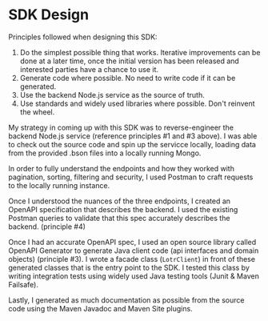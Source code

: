 # SDK Design

Principles followed when designing this SDK:
1. Do the simplest possible thing that works.  Iterative improvements can be done at a later time, once the initial version has been released and interested parties have a chance to use it.
2. Generate code where possible.  No need to write code if it can be generated.
3. Use the backend Node.js service as the source of truth.
4. Use standards and widely used libraries where possible.  Don't reinvent the wheel.

My strategy in coming up with this SDK was to reverse-engineer the backend Node.js service (reference principles #1 and #3 above).  I was able to check out the source code and spin up the servicce locally, loading data from the provided .bson files into a locally running Mongo.

In order to fully understand the endpoints and how they worked with pagination, sorting, filtering and security, I used Postman to craft requests to the locally running instance.

Once I understood the nuances of the three endpoints, I created an OpenAPI specification that describes the backend.  I used the existing Postman queries to validate that this spec accurately describes the backend.  (principle #4)

Once I had an accurate OpenAPI spec, I used an open source library called OpenAPI Generator to generate Java client code (api interfaces and domain objects) (principle #3).  I wrote a facade class (`LotrClient`) in front of these generated classes that is the entry point to the SDK.  I tested this class by writing integration tests using widely used Java testing tools (Junit & Maven Failsafe).

Lastly, I generated as much documentation as possible from the source code using the Maven Javadoc and Maven Site plugins.

